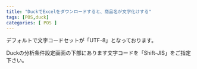 ```yaml
---
title: "DuckでExcelをダウンロードすると、商品名が文字化けする"
tags: [POS,duck]
categories: [ POS ]
---
```


デフォルトで文字コードセットが「UTF-8」となっております。

Duckの分析条件設定画面の下部にあります文字コードを「Shift-JIS」をご指定下さい。
